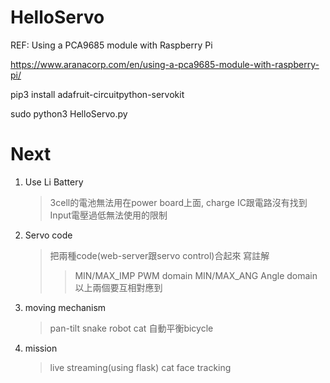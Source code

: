 # HelloServo


REF: Using a PCA9685 module with Raspberry Pi

https://www.aranacorp.com/en/using-a-pca9685-module-with-raspberry-pi/

pip3 install adafruit-circuitpython-servokit

sudo python3 HelloServo.py 

# Next 
1. Use Li Battery
    > 3cell的電池無法用在power board上面, charge IC跟電路沒有找到Input電壓過低無法使用的限制
2. Servo code
    > 把兩種code(web-server跟servo control)合起來
    > 寫註解
    >>MIN/MAX_IMP PWM domain
    >>MIN/MAX_ANG Angle domain
    >>以上兩個要互相對應到
3. moving mechanism
    > pan-tilt 
    > snake
    > robot cat
    > 自動平衡bicycle
4. mission
    > live streaming(using flask)
    > cat face tracking
